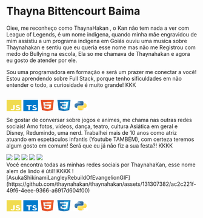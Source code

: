 ﻿# Thayna Bittencourt Baima
 Oiee, me reconheço como ThaynaHakan , o Kan não tem nada a ver com League of Legends, é um nome indigena, quando minha mãe engravidou de mim assistiu 
 a um programa indigena em Goiás ouviu uma musica sobre Thaynahakan e sentiu que eu queria esse nome mas não me Registrou com medo do Bullying na escola,
 Ela so me chamava de Thaynahakan e agora eu gosto de atender por ele.
 
 Sou uma programadora em formação e será um prazer me conectar a você!
 Estou aprendendo sobre Full Stack, porque tenho sificuldades em não entender o todo, a curiosidade é muito grande! KKK
 <div style="display: inline_block"><br>
  <img align="center" alt="Rafa-Js" height="30" width="40" src="https://raw.githubusercontent.com/devicons/devicon/master/icons/javascript/javascript-plain.svg">
  <img align="center" alt="Rafa-Ts" height="30" width="40" src="https://raw.githubusercontent.com/devicons/devicon/master/icons/typescript/typescript-plain.svg">
  <img align="center" alt="Rafa-HTML" height="30" width="40" src="https://raw.githubusercontent.com/devicons/devicon/master/icons/html5/html5-original.svg">
  <img align="center" alt="Rafa-CSS" height="30" width="40" src="https://raw.githubusercontent.com/devicons/devicon/master/icons/css3/css3-original.svg">
  <img align="center" alt="Rafa-Python" height="30" width="40" src="https://raw.githubusercontent.com/devicons/devicon/master/icons/python/python-original.svg">
</div>

 Se gostar de conversar sobre jogos e animes, me chama nas outras redes sociais!
 Amo fotos, vídeos, dança, teatro, cultura Asiática em geral e Disney, Redumindo, uma nerd. Trabalhei mais de 10 anos como atriz atuando em espetáculos infantis (Youtube TAMBÉM), com certeza teremos algum gosto em comum!
 Será que eu já não fiz a sua festa?! KKKK
 
 <div> 
  <a href="https://www.youtube.com/c/Thaynahakan" target="_blank"><img src="https://img.shields.io/badge/YouTube-FF0000?style=for-the-badge&logo=youtube&logoColor=white" target="_blank"></a>
  <a href="https://www.instagram.com/thaynahakan/" target="_blank"><img src="https://img.shields.io/badge/-Instagram-%23E4405F?style=for-the-badge&logo=instagram&logoColor=white" target="_blank"></a>
 	<a href="https://www.twitch.tv/thaynahakan" target="_blank"><img src="https://img.shields.io/badge/Twitch-9146FF?style=for-the-badge&logo=twitch&logoColor=white" target="_blank"></a>
  <a href="https://discord.gg/vDcWSdQw" target="_blank"><img src="https://img.shields.io/badge/Discord-7289DA?style=for-the-badge&logo=discord&logoColor=white" target="_blank"></a> 
  <a href="https://www.linkedin.com/in/thayna-bittencourt-baima-351765269/" target="_blank"><img src="https://img.shields.io/badge/-LinkedIn-%230077B5?style=for-the-badge&logo=linkedin&logoColor=white" target="_blank"></a> 
  
</div>
Você encontra todas as minhas redes sociais por ThaynahaKan, esse nome alem de lindo é útil! KKKK
 ![AsukaShikinamiLangleyRebuildOfEvangelionGIF](https://github.com/thaynahakan/thaynahakan/assets/131307382/ac2c221f-49f6-4eee-9366-a6917d604f00)


<div style="display: inline_block"><br>
  <img align="center" alt="Rafa-Js" height="30" width="40" src="https://raw.githubusercontent.com/devicons/devicon/master/icons/javascript/javascript-plain.svg">
  <img align="center" alt="Rafa-Ts" height="30" width="40" src="https://raw.githubusercontent.com/devicons/devicon/master/icons/typescript/typescript-plain.svg">
  <img align="center" alt="Rafa-HTML" height="30" width="40" src="https://raw.githubusercontent.com/devicons/devicon/master/icons/html5/html5-original.svg">
  <img align="center" alt="Rafa-CSS" height="30" width="40" src="https://raw.githubusercontent.com/devicons/devicon/master/icons/css3/css3-original.svg">
  <img align="center" alt="Rafa-Python" height="30" width="40" src="https://raw.githubusercontent.com/devicons/devicon/master/icons/python/python-original.svg">
</div>

##

